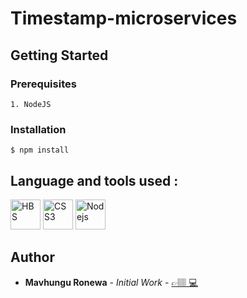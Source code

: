 # Timestamp-microservices

## Getting Started

### Prerequisites
```
1. NodeJS
```
### Installation
```
$ npm install
```

## Language and tools used :
<div class="center">
<img alt="HBS" title="HBS" width="48px" src="https://img.icons8.com/color/48/000000/hbs.png">
<img alt="CSS3" title="CSS3" width="48px" src="https://img.icons8.com/color/48/000000/css3.png">
<!--img alt="JavaScript" title="JavaScript" width="48px" src="https://img.icons8.com/color/48/000000/java.png"-->
<img alt="Nodejs" title="Nodejs" width="48px" src="https://img.icons8.com/color/54087/nodejs.png">
</div>

## Author
* **Mavhungu Ronewa** - *Initial Work* - [👉🏽 💻](https://ronewam.netlify.app)